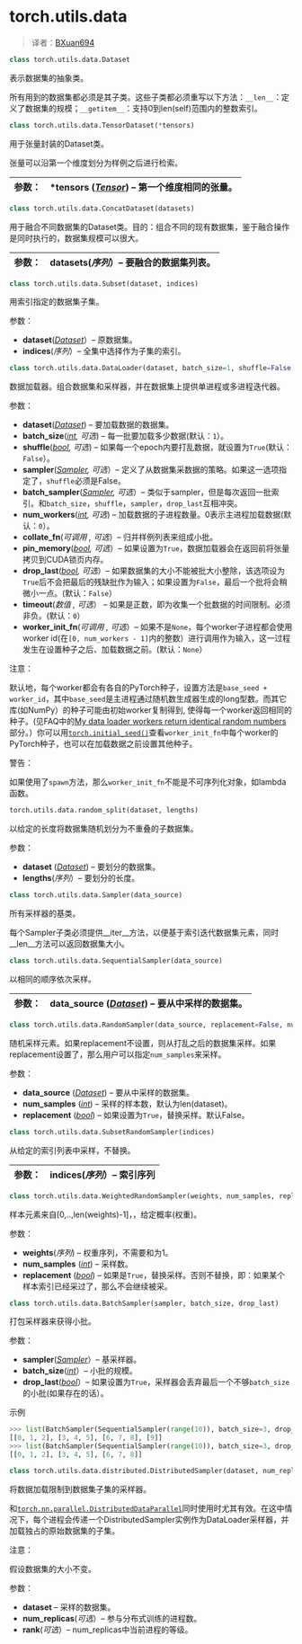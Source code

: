 # torch.utils.data

> 译者：[BXuan694](https://github.com/BXuan694)

```py
class torch.utils.data.Dataset
```
表示数据集的抽象类。

所有用到的数据集都必须是其子类。这些子类都必须重写以下方法：`__len__`：定义了数据集的规模；`__getitem__`：支持0到len(self)范围内的整数索引。

```py
class torch.utils.data.TensorDataset(*tensors)
```

用于张量封装的Dataset类。

张量可以沿第一个维度划分为样例之后进行检索。

| 参数： | ***tensors** ([_Tensor_](tensors.html#torch.Tensor "torch.Tensor")) – 第一个维度相同的张量。 |
| --- | --- |

```py
class torch.utils.data.ConcatDataset(datasets)
```

用于融合不同数据集的Dataset类。目的：组合不同的现有数据集，鉴于融合操作是同时执行的，数据集规模可以很大。

| 参数： | **datasets**(_序列_）– 要融合的数据集列表。 |
| --- | --- |

```py
class torch.utils.data.Subset(dataset, indices)
```

用索引指定的数据集子集。

参数： 

*   **dataset**([_Dataset_](#torch.utils.data.Dataset "torch.utils.data.Dataset")）– 原数据集。
*   **indices**(_序列_）– 全集中选择作为子集的索引。

```py
class torch.utils.data.DataLoader(dataset, batch_size=1, shuffle=False, sampler=None, batch_sampler=None, num_workers=0, collate_fn=<function default_collate>, pin_memory=False, drop_last=False, timeout=0, worker_init_fn=None)
```
数据加载器。组合数据集和采样器，并在数据集上提供单进程或多进程迭代器。

参数： 
*   **dataset**([_Dataset_](#torch.utils.data.Dataset "torch.utils.data.Dataset")) – 要加载数据的数据集。
*   **batch_size**([_int_](https://docs.python.org/3/library/functions.html#int "(in Python v3.7)")_,_ _可选_) – 每一批要加载多少数据(默认：`1`）。
*   **shuffle**([_bool_](https://docs.python.org/3/library/functions.html#bool "(in Python v3.7)")_,_ _可选_) – 如果每一个epoch内要打乱数据，就设置为`True`(默认：`False`）。
*   **sampler**([_Sampler_](#torch.utils.data.Sampler "torch.utils.data.Sampler")_,_ _可选_）– 定义了从数据集采数据的策略。如果这一选项指定了，`shuffle`必须是False。
*   **batch_sampler**([_Sampler_](#torch.utils.data.Sampler "torch.utils.data.Sampler")_,_ _可选_）– 类似于sampler，但是每次返回一批索引。和`batch_size`，`shuffle`，`sampler`，`drop_last`互相冲突。
*   **num_workers**([_int_](https://docs.python.org/3/library/functions.html#int "(in Python v3.7)")_,_ _可选_) – 加载数据的子进程数量。0表示主进程加载数据(默认：`0`）。
*   **collate_fn**(_可调用_ _,_ _可选_）– 归并样例列表来组成小批。
*   **pin_memory**([_bool_](https://docs.python.org/3/library/functions.html#bool "(in Python v3.7)")_,_ _可选_）– 如果设置为`True`，数据加载器会在返回前将张量拷贝到CUDA锁页内存。
*   **drop_last**([_bool_](https://docs.python.org/3/library/functions.html#bool "(in Python v3.7)")_,_ _可选_）– 如果数据集的大小不能被批大小整除，该选项设为`True`后不会把最后的残缺批作为输入；如果设置为`False`，最后一个批将会稍微小一点。(默认：`False`）
*   **timeout**(_数值_ _,_ _可选_） – 如果是正数，即为收集一个批数据的时间限制。必须非负。(默认：`0`）
*   **worker_init_fn**(_可调用_ _,_ _可选_）– 如果不是`None`，每个worker子进程都会使用worker id(在`[0, num_workers - 1]`内的整数）进行调用作为输入，这一过程发生在设置种子之后、加载数据之前。(默认：`None`）



注意：

默认地，每个worker都会有各自的PyTorch种子，设置方法是`base_seed + worker_id`，其中`base_seed`是主进程通过随机数生成器生成的long型数。而其它库(如NumPy）的种子可能由初始worker复制得到, 使得每一个worker返回相同的种子。(见FAQ中的[My data loader workers return identical random numbers](notes/faq.html#dataloader-workers-random-seed)部分。）你可以用[`torch.initial_seed()`](torch.html#torch.initial_seed "torch.initial_seed")查看`worker_init_fn`中每个worker的PyTorch种子，也可以在加载数据之前设置其他种子。

警告：

如果使用了`spawn`方法，那么`worker_init_fn`不能是不可序列化对象，如lambda函数。

```py
torch.utils.data.random_split(dataset, lengths)
```

以给定的长度将数据集随机划分为不重叠的子数据集。

参数：
*   **dataset** ([_Dataset_](#torch.utils.data.Dataset "torch.utils.data.Dataset")) – 要划分的数据集。
*   **lengths**(_序列_）– 要划分的长度。



```py
class torch.utils.data.Sampler(data_source)
```

所有采样器的基类。

每个Sampler子类必须提供__iter__方法，以便基于索引迭代数据集元素，同时__len__方法可以返回数据集大小。

```py
class torch.utils.data.SequentialSampler(data_source)
```
以相同的顺序依次采样。

| 参数： | **data_source** ([_Dataset_](#torch.utils.data.Dataset "torch.utils.data.Dataset")) – 要从中采样的数据集。 |
| --- | --- |

```py
class torch.utils.data.RandomSampler(data_source, replacement=False, num_samples=None)
```

随机采样元素。如果replacement不设置，则从打乱之后的数据集采样。如果replacement设置了，那么用户可以指定`num_samples`来采样。

参数：

*   **data_source** ([_Dataset_](#torch.utils.data.Dataset "torch.utils.data.Dataset")) – 要从中采样的数据集。
*   **num_samples** ([_int_](https://docs.python.org/3/library/functions.html#int "(in Python v3.7)")) – 采样的样本数，默认为len(dataset)。
*   **replacement** ([_bool_](https://docs.python.org/3/library/functions.html#bool "(in Python v3.7)")) – 如果设置为`True`，替换采样。默认False。

```py
class torch.utils.data.SubsetRandomSampler(indices)
```

从给定的索引列表中采样，不替换。

| 参数： | **indices**(_序列_）– 索引序列 |
| --- | --- |

```py
class torch.utils.data.WeightedRandomSampler(weights, num_samples, replacement=True)
```

样本元素来自[0,..,len(weights)-1]，，给定概率(权重)。

参数：

*   **weights**(_序列_) – 权重序列，不需要和为1。
*   **num_samples** ([_int_](https://docs.python.org/3/library/functions.html#int "(in Python v3.7)")) – 采样数。
*   **replacement** ([_bool_](https://docs.python.org/3/library/functions.html#bool "(in Python v3.7)")) – 如果是`True`，替换采样。否则不替换，即：如果某个样本索引已经采过了，那么不会继续被采。

```py
class torch.utils.data.BatchSampler(sampler, batch_size, drop_last)
```

打包采样器来获得小批。

参数： 

*   **sampler**([_Sampler_](#torch.utils.data.Sampler "torch.utils.data.Sampler")）– 基采样器。
*   **batch_size**([_int_](https://docs.python.org/3/library/functions.html#int "(in Python v3.7)")）– 小批的规模。
*   **drop_last**([_bool_](https://docs.python.org/3/library/functions.html#bool "(in Python v3.7)")）– 如果设置为`True`，采样器会丢弃最后一个不够`batch_size`的小批(如果存在的话）。

示例

```py
>>> list(BatchSampler(SequentialSampler(range(10)), batch_size=3, drop_last=False))
[[0, 1, 2], [3, 4, 5], [6, 7, 8], [9]]
>>> list(BatchSampler(SequentialSampler(range(10)), batch_size=3, drop_last=True))
[[0, 1, 2], [3, 4, 5], [6, 7, 8]]
```

```py
class torch.utils.data.distributed.DistributedSampler(dataset, num_replicas=None, rank=None)
```

将数据加载限制到数据集子集的采样器。

和[`torch.nn.parallel.DistributedDataParallel`](nn.html#torch.nn.parallel.DistributedDataParallel "torch.nn.parallel.DistributedDataParallel")同时使用时尤其有效。在这中情况下，每个进程会传递一个DistributedSampler实例作为DataLoader采样器，并加载独占的原始数据集的子集。

注意：

假设数据集的大小不变。

参数： 

*   **dataset** – 采样的数据集。
*   **num_replicas**(_可选_）– 参与分布式训练的进程数。
*   **rank**(_可选_）– num_replicas中当前进程的等级。
